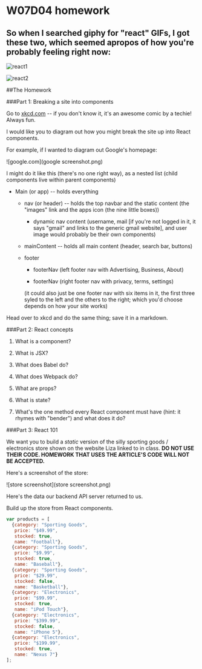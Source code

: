 # W07D04 homework

## So when I searched giphy for "react" GIFs, I got these two, which seemed apropos of how you're probably feeling right now:

![react1](http://i.giphy.com/IyXqGXcjSZ9Kw.gif)

![react2](http://i.giphy.com/SDzgAdhvdFUIg.gif)

##The Homework

###Part 1: Breaking a site into components

Go to [xkcd.com](www.xkcd.com) -- if you don't know it, it's an awesome comic by a techie! Always fun.

I would like  you to diagram out how you might break the site up into React components.

For example, if I wanted to diagram out Google's homepage:

![google.com](google screenshot.png)

I might do it like this (there's no one right way), as a nested list (child components live within parent components)

* Main (or app) -- holds everything
  - nav (or header) -- holds the top navbar and the static content (the "images" link and the apps icon (the nine little boxes))
    - dynamic nav content (username, mail [if you're not logged in it, it says "gmail" and links to the generic gmail website], and user image would probably be their own components)

  - mainContent -- holds all main content (header, search bar, buttons)

  - footer
    * footerNav (left footer nav with Advertising, Business, About)

    * footerNav (right footer nav with privacy, terms, settings)

    (it could also just be one footer nav with six items in it, the first three syled to the left and the others to the right; which you'd choose depends on how your site works)

Head over to xkcd and do the same thing; save it in a markdown.

###Part 2: React concepts

1. What is a component?

2. What is JSX?

3. What does Babel do?

4. What does Webpack do?

5. What are props?

6. What is state?

7. What's the one method every React component must have (hint: it rhymes with "bender") and what does it do?

###Part 3: React 101

We want you to build a *static* version of the silly sporting goods / electronics store shown on the website Liza linked to in class. **DO NOT USE THEIR CODE. HOMEWORK THAT USES THE ARTICLE'S CODE WILL NOT BE ACCEPTED.**

Here's a screenshot of the store:

![store screenshot](store screenshot.png)

Here's the data our backend API server returned to us.

Build up the store from React components.

```js
var products = [
  {category: "Sporting Goods",
   price: "$49.99",
   stocked: true,
   name: "Football"},
  {category: "Sporting Goods",
   price: "$9.99",
   stocked: true,
   name: "Baseball"},
  {category: "Sporting Goods",
   price: "$29.99",
   stocked: false,
   name: "Basketball"},
  {category: "Electronics",
   price: "$99.99",
   stocked: true,
   name: "iPod Touch"},
  {category: "Electronics",
   price: "$399.99",
   stocked: false,
   name: "iPhone 5"},
  {category: "Electronics",
   price: "$199.99",
   stocked: true,
   name: "Nexus 7"}
];
```
